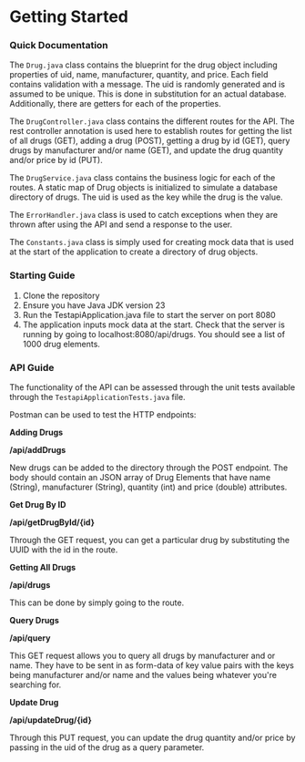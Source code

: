 # Getting Started

### Quick Documentation
The `Drug.java` class contains the blueprint for the drug object including properties of uid, name, manufacturer, quantity, and price. Each field contains validation with a message. The uid is randomly generated and is assumed to be unique. This is done in substitution for an actual database. Additionally, there are getters for each of the properties.

The `DrugController.java` class contains the different routes for the API. The rest controller annotation is used here to establish routes for getting the list of all drugs (GET), adding a drug (POST), getting a drug by id (GET), query drugs by manufacturer and/or name (GET), and update the drug quantity and/or price by id (PUT).

The `DrugService.java` class contains the business logic for each of the routes. A static map of Drug objects is initialized to simulate a database directory of drugs. The uid is used as the key while the drug is the value.

The `ErrorHandler.java` class is used to catch exceptions when they are thrown after using the API and send a response to the user.

The `Constants.java` class is simply used for creating mock data that is used at the start of the application to create a directory of drug objects.

### Starting Guide

1. Clone the repository
2. Ensure you have Java JDK version 23
3. Run the TestapiApplication.java file to start the server on port 8080
4. The application inputs mock data at the start. Check that the server is running by going to localhost:8080/api/drugs. You should see a list of 1000 drug elements.

### API Guide

The functionality of the API can be assessed through the unit tests available through the `TestapiApplicationTests.java` file.

Postman can be used to test the HTTP endpoints:

**Adding Drugs**

**/api/addDrugs**

New drugs can be added to the directory through the POST endpoint. The body should contain an JSON array of Drug Elements that have name (String), manufacturer (String), quantity (int) and price (double) attributes.

**Get Drug By ID**

**/api/getDrugById/{id}**

Through the  GET request, you can get a particular drug by substituting the UUID with the id in the route.

**Getting All Drugs**

**/api/drugs**

This can be done by simply going to the route.

**Query Drugs**

**/api/query**

This GET request allows you to query all drugs by manufacturer and or name. They have to be sent in as form-data of key value pairs with the keys being manufacturer and/or name and the values being whatever you're searching for.

**Update Drug**

**/api/updateDrug/{id}**

Through this PUT request, you can update the drug quantity and/or price by passing in the uid of the drug as a query parameter.
